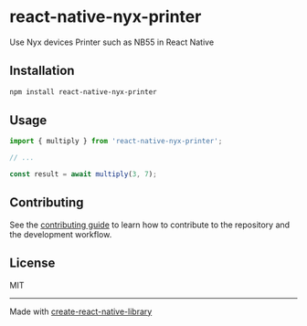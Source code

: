# react-native-nyx-printer

Use Nyx devices Printer such as NB55 in React Native

## Installation

```sh
npm install react-native-nyx-printer
```

## Usage

```js
import { multiply } from 'react-native-nyx-printer';

// ...

const result = await multiply(3, 7);
```

## Contributing

See the [contributing guide](CONTRIBUTING.md) to learn how to contribute to the repository and the development workflow.

## License

MIT

---

Made with [create-react-native-library](https://github.com/callstack/react-native-builder-bob)
